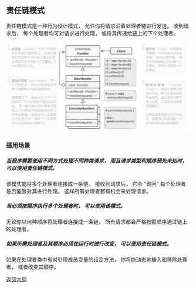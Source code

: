 ## 责任链模式
责任链模式是一种行为设计模式， 允许你将请求沿着处理者链进行发送。 收到请求后， 每个处理者均可对请求进行处理， 或将其传递给链上的下个处理者。

![img_1.png](img_1.png)

### 适用场景
##### 当程序需要使用不同方式处理不同种类请求， 而且请求类型和顺序预先未知时， 可以使用责任链模式。

该模式能将多个处理者连接成一条链。 接收到请求后， 它会 “询问” 每个处理者是否能够对其进行处理。 这样所有处理者都有机会来处理请求。

##### 当必须按顺序执行多个处理者时， 可以使用该模式。

无论你以何种顺序将处理者连接成一条链， 所有请求都会严格按照顺序通过链上的处理者。

##### 如果所需处理者及其顺序必须在运行时进行改变， 可以使用责任链模式。

如果在处理者类中有对引用成员变量的设定方法， 你将能动态地插入和移除处理者， 或者改变其顺序。


[返回大纲](../../README.MD) 
